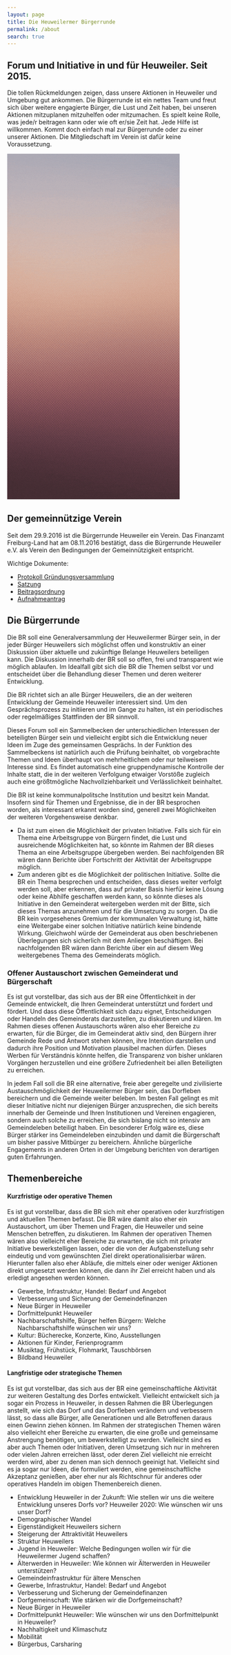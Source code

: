 ```yaml
---
layout: page
title: Die Heuweilermer Bürgerrunde
permalink: /about
search: true
---
```


## Forum und Initiative in und für Heuweiler. Seit 2015.

Die tollen Rückmeldungen zeigen, dass unsere Aktionen in Heuweiler und Umgebung gut ankommen. 
Die Bürgerrunde ist ein nettes Team und freut sich über weitere engagierte Bürger, die Lust und Zeit haben, bei unseren Aktionen mitzuplanen mitzuhelfen oder mitzumachen. 
Es spielt keine Rolle, was jede/r beitragen kann oder wie oft er/sie Zeit hat. Jede Hilfe ist willkommen. Kommt doch einfach mal zur Bürgerrunde oder zu einer unserer Aktionen. Die Mitgliedschaft im Verein ist dafür keine Voraussetzung.

![Animation](/assets/images/rollup-display.gif)

## Der gemeinnützige Verein

Seit dem 29.9.2016 ist die Bürgerrunde Heuweiler ein Verein.
Das Finanzamt Freiburg-Land hat am 08.11.2016 bestätigt, dass die Bürgerrunde Heuweiler e.V. als Verein den Bedingungen der Gemeinnützigkeit entspricht.

Wichtige Dokumente:

* [Protokoll Gründungsversammlung](/assets/pdfs/Burgerrunde_Heuweiler_e_V_Protokoll_Grundungsversammlung_Original_unterschrieben.pdf)
* [Satzung](/assets/pdfs/Burgerrunde_Heuweiler_e_V_Satzung.pdf)
* [Beitragsordnung](/assets/pdfs/Burgerrunde_Heuweiler_e_V_Beitragsordnung.pdf)
* [Aufnahmeantrag](/assets/pdfs/Burgerrunde_Heuweiler_e_V_Aufnahmeantrag.pdf)

## Die Bürgerrunde

Die BR soll eine Generalversammlung der Heuweilermer Bürger sein, in der jeder Bürger Heuweilers sich möglichst offen und konstruktiv an einer Diskussion über aktuelle und zukünftige Belange Heuweilers beteiligen kann. Die Diskussion innerhalb der BR soll so offen, frei und transparent wie möglich ablaufen. Im Idealfall gibt sich die BR die Themen selbst vor und entscheidet über die Behandlung dieser Themen und deren weiterer Entwicklung.

Die BR richtet sich an alle Bürger Heuweilers, die an der weiteren Entwicklung der Gemeinde Heuweiler interessiert sind. Um den Gesprächsprozess zu initiieren und im Gange zu halten, ist ein periodisches oder regelmäßiges Stattfinden der BR sinnvoll. 

Dieses Forum soll ein Sammelbecken der unterschiedlichen Interessen der beteiligten Bürger sein und vielleicht ergibt sich die Entwicklung neuer Ideen im Zuge des gemeinsamen Gesprächs. In der Funktion des Sammelbeckens ist natürlich auch die Prüfung beinhaltet, ob vorgebrachte Themen und Ideen überhaupt von mehrheitlichem oder nur teilweisem Interesse sind. Es findet automatisch eine gruppendynamische Kontrolle der Inhalte statt, die in der weiteren Verfolgung etwaiger Vorstöße zugleich auch eine größtmögliche Nachvollziehbarkeit und Verlässlichkeit beinhaltet.

Die BR ist keine kommunalpolitsche Institution und besitzt kein Mandat. Insofern sind für Themen und Ergebnisse, die in der BR besprochen worden, als interessant erkannt worden sind, generell zwei Möglichkeiten der weiteren Vorgehensweise denkbar.

* Da ist zum einen die Möglichkeit der privaten Initiative. Falls sich für ein Thema eine Arbeitsgruppe von Bürgern findet, die Lust und ausreichende Möglichkeiten hat, so könnte im Rahmen der BR dieses Thema an eine Arbeitsgruppe übergeben werden. Bei nachfolgenden BR wären dann Berichte über Fortschritt der Aktivität der Arbeitsgruppe möglich.
* Zum anderen gibt es die Möglichkeit der politischen Initiative. Sollte die BR ein Thema besprechen und entscheiden, dass dieses weiter verfolgt werden soll, aber erkennen, dass auf privater Basis hierfür keine Lösung oder keine Abhilfe geschaffen werden kann, so könnte dieses als Initiative in den Gemeinderat weitergeben werden mit der Bitte, sich dieses Themas anzunehmen und für die Umsetzung zu sorgen. Da die BR kein vorgesehenes Gremium der kommunalen Verwaltung ist, hätte eine Weitergabe einer solchen Initiative natürlich keine bindende Wirkung. Gleichwohl würde der Gemeinderat aus oben beschriebenen Überlegungen sich sicherlich mit dem Anliegen beschäftigen. Bei nachfolgenden BR wären dann Berichte über ein auf diesem Weg weitergebenes Thema des Gemeinderats möglich.

### Offener Austauschort zwischen Gemeinderat und Bürgerschaft

Es ist gut vorstellbar, das sich aus der BR eine Öffentlichkeit in der Gemeinde entwickelt, die Ihren Gemeinderat unterstützt und fordert und fördert. Und dass diese Öffentlichkeit sich dazu eignet, Entscheidungen oder Handeln des Gemeinderats darzustellen, zu diskutieren und klären. Im Rahmen dieses offenen Austauschorts wären also eher Bereiche zu erwarten, für die Bürger, die im Gemeinderat aktiv sind, den Bürgern ihrer Gemeinde Rede und Antwort stehen können, ihre Intention darstellen und dadurch ihre Position und Motivation plausibel machen dürfen. Dieses Werben für Verständnis könnte helfen, die Transparenz von bisher unklaren Vorgängen herzustellen und eine größere Zufriedenheit bei allen Beteiligten zu erreichen.

In jedem Fall soll die BR eine alternative, freie aber geregelte und zivilisierte Austauschmöglichkeit der Heuweilermer Bürger sein, das Dorfleben bereichern und die Gemeinde weiter beleben. Im besten Fall gelingt es mit dieser Initiative nicht nur diejenigen Bürger anzusprechen, die sich bereits innerhalb der Gemeinde und Ihren Institutionen und Vereinen engagieren, sondern auch solche zu erreichen, die sich bislang nicht so intensiv am Gemeindeleben beteiligt haben. Ein besonderer Erfolg wäre es, diese Bürger stärker ins Gemeindeleben einzubinden und damit die Bürgerschaft um bisher passive Mitbürger zu bereichern. Ähnliche bürgerliche Engagements in anderen Orten in der Umgebung berichten von derartigen guten Erfahrungen.

## Themenbereiche

#### Kurzfristige oder operative Themen

Es ist gut vorstellbar, dass die BR sich mit eher operativen oder kurzfristigen und aktuellen Themen befasst. Die BR wäre damit also eher ein Austauschort, um über Themen und Fragen, die Heuweiler und seine Menschen betreffen, zu diskutieren. Im Rahmen der operativen Themen wären also vielleicht eher Bereiche zu erwarten, die sich mit privater Initiative bewerkstelligen lassen, oder die von der Aufgabenstellung sehr eindeutig und vom gewünschten Ziel direkt operationalisierbar wären. Hierunter fallen also eher Abläufe, die mittels einer oder weniger Aktionen direkt umgesetzt werden können, die dann ihr Ziel erreicht haben und als erledigt angesehen werden können.

* Gewerbe, Infrastruktur, Handel: Bedarf und Angebot
* Verbesserung und Sicherung der Gemeindefinanzen
* Neue Bürger in Heuweiler
* Dorfmittelpunkt Heuweiler
* Nachbarschaftshilfe, Bürger helfen Bürgern: Welche Nachbarschaftshilfe wünschen wir uns?
* Kultur: Bücherecke, Konzerte, Kino, Ausstellungen
* Aktionen für Kinder, Ferienprogramm
* Musiktag, Frühstück, Flohmarkt, Tauschbörsen
* Bildband Heuweiler

#### Langfristige oder strategische Themen

Es ist gut vorstellbar, das sich aus der BR eine gemeinschaftliche Aktivität zur weiteren Gestaltung des Dorfes entwickelt. Vielleicht entwickelt sich ja sogar ein Prozess in Heuweiler, in dessen Rahmen die BR Überlegungen anstellt, wie sich das Dorf und das Dorfleben verändern und verbessern lässt, so dass alle Bürger, alle Generationen und alle Betroffenen daraus einen Gewinn ziehen können. Im Rahmen der strategischen Themen wären also vielleicht eher Bereiche zu erwarten, die eine große und gemeinsame Anstrengung benötigen, um bewerkstelligt zu werden. Vielleicht sind es aber auch Themen oder Initiativen, deren Umsetzung sich nur in mehreren oder vielen Jahren erreichen lässt, oder deren Ziel vielleicht nie erreicht werden wird, aber zu denen man sich dennoch geeinigt hat. Vielleicht sind es ja sogar nur Ideen, die formuliert werden, eine gemeinschaftliche Akzeptanz genießen, aber eher nur als Richtschnur für anderes oder operatives Handeln im obigen Themenbereich dienen.

* Entwicklung Heuweiler in der Zukunft: Wie stellen wir uns die weitere Entwicklung unseres Dorfs vor? Heuweiler 2020: Wie wünschen wir uns unser Dorf?
* Demographischer Wandel
* Eigenständigkeit Heuweilers sichern
* Steigerung der Attraktivität Heuweilers
* Struktur Heuweilers
* Jugend in Heuweiler: Welche Bedingungen wollen wir für die Heuweilermer Jugend schaffen?
* Älterwerden in Heuweiler: Wie können wir Älterwerden in Heuweiler unterstützen? 
* Gemeindeinfrastruktur für ältere Menschen
* Gewerbe, Infrastruktur, Handel: Bedarf und Angebot
* Verbesserung und Sicherung der Gemeindefinanzen
* Dorfgemeinschaft: Wie stärken wir die Dorfgemeinschaft?
* Neue Bürger in Heuweiler
* Dorfmittelpunkt Heuweiler: Wie wünschen wir uns den Dorfmittelpunkt in Heuweiler?
* Nachhaltigkeit und Klimaschutz
* Mobilität
* Bürgerbus, Carsharing
